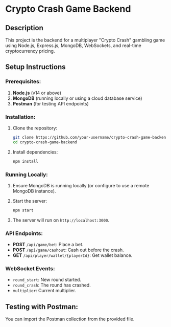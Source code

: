 # Crypto Crash Game Backend

## Description
This project is the backend for a multiplayer "Crypto Crash" gambling game using Node.js, Express.js, MongoDB, WebSockets, and real-time cryptocurrency pricing.

## Setup Instructions

### Prerequisites:
1. **Node.js** (v14 or above)
2. **MongoDB** (running locally or using a cloud database service)
3. **Postman** (for testing API endpoints)

### Installation:
1. Clone the repository:
    ```bash
    git clone https://github.com/your-username/crypto-crash-game-backend.git
    cd crypto-crash-game-backend
    ```

2. Install dependencies:
    ```bash
    npm install
    ```

### Running Locally:
1. Ensure MongoDB is running locally (or configure to use a remote MongoDB instance).
2. Start the server:
    ```bash
    npm start
    ```

3. The server will run on `http://localhost:3000`.

### API Endpoints:
- **POST** `/api/game/bet`: Place a bet.
- **POST** `/api/game/cashout`: Cash out before the crash.
- **GET** `/api/player/wallet/{playerId}`: Get wallet balance.

### WebSocket Events:
- `round_start`: New round started.
- `round_crash`: The round has crashed.
- `multiplier`: Current multiplier.

## Testing with Postman:
You can import the Postman collection from the provided file.
